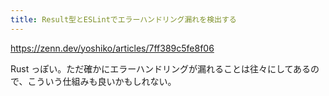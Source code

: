 ```yaml
---
title: Result型とESLintでエラーハンドリング漏れを検出する
---
```


https://zenn.dev/yoshiko/articles/7ff389c5fe8f06

Rust っぽい。ただ確かにエラーハンドリングが漏れることは往々にしてあるので、こういう仕組みも良いかもしれない。

